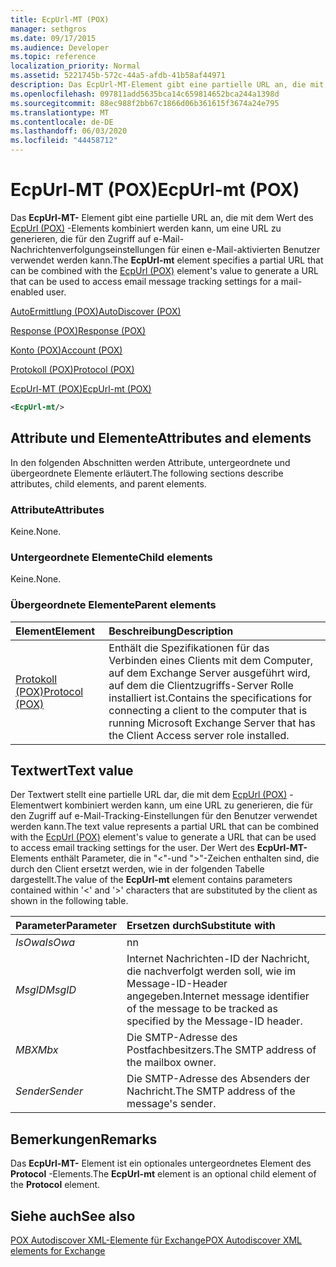 ```yaml
---
title: EcpUrl-MT (POX)
manager: sethgros
ms.date: 09/17/2015
ms.audience: Developer
ms.topic: reference
localization_priority: Normal
ms.assetid: 5221745b-572c-44a5-afdb-41b58af44971
description: Das EcpUrl-MT-Element gibt eine partielle URL an, die mit dem Wert des EcpUrl (POX)-Elements kombiniert werden kann, um eine URL zu generieren, die für den Zugriff auf e-Mail-Nachrichtenverfolgungseinstellungen für einen e-Mail-aktivierten Benutzer verwendet werden kann.
ms.openlocfilehash: 097811add5635bca14c659814652bca244a1398d
ms.sourcegitcommit: 88ec988f2bb67c1866d06b361615f3674a24e795
ms.translationtype: MT
ms.contentlocale: de-DE
ms.lasthandoff: 06/03/2020
ms.locfileid: "44458712"
---
```

# <a name="ecpurl-mt-pox"></a><span data-ttu-id="2b05d-103">EcpUrl-MT (POX)</span><span class="sxs-lookup"><span data-stu-id="2b05d-103">EcpUrl-mt (POX)</span></span>

<span data-ttu-id="2b05d-104">Das **EcpUrl-MT-** Element gibt eine partielle URL an, die mit dem Wert des [EcpUrl (POX)](ecpurl-pox.md) -Elements kombiniert werden kann, um eine URL zu generieren, die für den Zugriff auf e-Mail-Nachrichtenverfolgungseinstellungen für einen e-Mail-aktivierten Benutzer verwendet werden kann.</span><span class="sxs-lookup"><span data-stu-id="2b05d-104">The **EcpUrl-mt** element specifies a partial URL that can be combined with the [EcpUrl (POX)](ecpurl-pox.md) element's value to generate a URL that can be used to access email message tracking settings for a mail-enabled user.</span></span> 
  
[<span data-ttu-id="2b05d-105">AutoErmittlung (POX)</span><span class="sxs-lookup"><span data-stu-id="2b05d-105">AutoDiscover (POX)</span></span>](autodiscover-pox.md)
  
[<span data-ttu-id="2b05d-106">Response (POX)</span><span class="sxs-lookup"><span data-stu-id="2b05d-106">Response (POX)</span></span>](response-pox.md)
  
[<span data-ttu-id="2b05d-107">Konto (POX)</span><span class="sxs-lookup"><span data-stu-id="2b05d-107">Account (POX)</span></span>](account-pox.md)
  
[<span data-ttu-id="2b05d-108">Protokoll (POX)</span><span class="sxs-lookup"><span data-stu-id="2b05d-108">Protocol (POX)</span></span>](protocol-pox.md)
  
[<span data-ttu-id="2b05d-109">EcpUrl-MT (POX)</span><span class="sxs-lookup"><span data-stu-id="2b05d-109">EcpUrl-mt (POX)</span></span>](ecpurl-mt-pox.md)
  
```XML
<EcpUrl-mt/>
```

## <a name="attributes-and-elements"></a><span data-ttu-id="2b05d-110">Attribute und Elemente</span><span class="sxs-lookup"><span data-stu-id="2b05d-110">Attributes and elements</span></span>

<span data-ttu-id="2b05d-111">In den folgenden Abschnitten werden Attribute, untergeordnete und übergeordnete Elemente erläutert.</span><span class="sxs-lookup"><span data-stu-id="2b05d-111">The following sections describe attributes, child elements, and parent elements.</span></span>
  
### <a name="attributes"></a><span data-ttu-id="2b05d-112">Attribute</span><span class="sxs-lookup"><span data-stu-id="2b05d-112">Attributes</span></span>

<span data-ttu-id="2b05d-113">Keine.</span><span class="sxs-lookup"><span data-stu-id="2b05d-113">None.</span></span>
  
### <a name="child-elements"></a><span data-ttu-id="2b05d-114">Untergeordnete Elemente</span><span class="sxs-lookup"><span data-stu-id="2b05d-114">Child elements</span></span>

<span data-ttu-id="2b05d-115">Keine.</span><span class="sxs-lookup"><span data-stu-id="2b05d-115">None.</span></span>
  
### <a name="parent-elements"></a><span data-ttu-id="2b05d-116">Übergeordnete Elemente</span><span class="sxs-lookup"><span data-stu-id="2b05d-116">Parent elements</span></span>

|<span data-ttu-id="2b05d-117">**Element**</span><span class="sxs-lookup"><span data-stu-id="2b05d-117">**Element**</span></span>|<span data-ttu-id="2b05d-118">**Beschreibung**</span><span class="sxs-lookup"><span data-stu-id="2b05d-118">**Description**</span></span>|
|:-----|:-----|
|[<span data-ttu-id="2b05d-119">Protokoll (POX)</span><span class="sxs-lookup"><span data-stu-id="2b05d-119">Protocol (POX)</span></span>](protocol-pox.md) <br/> |<span data-ttu-id="2b05d-120">Enthält die Spezifikationen für das Verbinden eines Clients mit dem Computer, auf dem Exchange Server ausgeführt wird, auf dem die Clientzugriffs-Server Rolle installiert ist.</span><span class="sxs-lookup"><span data-stu-id="2b05d-120">Contains the specifications for connecting a client to the computer that is running Microsoft Exchange Server that has the Client Access server role installed.</span></span>  <br/> |
   
## <a name="text-value"></a><span data-ttu-id="2b05d-121">Textwert</span><span class="sxs-lookup"><span data-stu-id="2b05d-121">Text value</span></span>

<span data-ttu-id="2b05d-122">Der Textwert stellt eine partielle URL dar, die mit dem [EcpUrl (POX)](ecpurl-pox.md) -Elementwert kombiniert werden kann, um eine URL zu generieren, die für den Zugriff auf e-Mail-Tracking-Einstellungen für den Benutzer verwendet werden kann.</span><span class="sxs-lookup"><span data-stu-id="2b05d-122">The text value represents a partial URL that can be combined with the [EcpUrl (POX)](ecpurl-pox.md) element's value to generate a URL that can be used to access email tracking settings for the user.</span></span> <span data-ttu-id="2b05d-123">Der Wert des **EcpUrl-MT-** Elements enthält Parameter, die in "<"-und ">"-Zeichen enthalten sind, die durch den Client ersetzt werden, wie in der folgenden Tabelle dargestellt.</span><span class="sxs-lookup"><span data-stu-id="2b05d-123">The value of the **EcpUrl-mt** element contains parameters contained within '<' and '>' characters that are substituted by the client as shown in the following table.</span></span> 
  
|<span data-ttu-id="2b05d-124">**Parameter**</span><span class="sxs-lookup"><span data-stu-id="2b05d-124">**Parameter**</span></span>|<span data-ttu-id="2b05d-125">**Ersetzen durch**</span><span class="sxs-lookup"><span data-stu-id="2b05d-125">**Substitute with**</span></span>|
|:-----|:-----|
| <span data-ttu-id="2b05d-126">_IsOwa_</span><span class="sxs-lookup"><span data-stu-id="2b05d-126">_IsOwa_</span></span> <br/> |<span data-ttu-id="2b05d-127">n</span><span class="sxs-lookup"><span data-stu-id="2b05d-127">n</span></span>  <br/> |
| <span data-ttu-id="2b05d-128">_MsgID_</span><span class="sxs-lookup"><span data-stu-id="2b05d-128">_MsgID_</span></span> <br/> |<span data-ttu-id="2b05d-129">Internet Nachrichten-ID der Nachricht, die nachverfolgt werden soll, wie im Message-ID-Header angegeben.</span><span class="sxs-lookup"><span data-stu-id="2b05d-129">Internet message identifier of the message to be tracked as specified by the Message-ID header.</span></span>  <br/> |
| <span data-ttu-id="2b05d-130">_MBX_</span><span class="sxs-lookup"><span data-stu-id="2b05d-130">_Mbx_</span></span> <br/> |<span data-ttu-id="2b05d-131">Die SMTP-Adresse des Postfachbesitzers.</span><span class="sxs-lookup"><span data-stu-id="2b05d-131">The SMTP address of the mailbox owner.</span></span>  <br/> |
| <span data-ttu-id="2b05d-132">_Sender_</span><span class="sxs-lookup"><span data-stu-id="2b05d-132">_Sender_</span></span> <br/> |<span data-ttu-id="2b05d-133">Die SMTP-Adresse des Absenders der Nachricht.</span><span class="sxs-lookup"><span data-stu-id="2b05d-133">The SMTP address of the message's sender.</span></span>  <br/> |
   
## <a name="remarks"></a><span data-ttu-id="2b05d-134">Bemerkungen</span><span class="sxs-lookup"><span data-stu-id="2b05d-134">Remarks</span></span>

<span data-ttu-id="2b05d-135">Das **EcpUrl-MT-** Element ist ein optionales untergeordnetes Element des **Protocol** -Elements.</span><span class="sxs-lookup"><span data-stu-id="2b05d-135">The **EcpUrl-mt** element is an optional child element of the **Protocol** element.</span></span> 
  
## <a name="see-also"></a><span data-ttu-id="2b05d-136">Siehe auch</span><span class="sxs-lookup"><span data-stu-id="2b05d-136">See also</span></span>



[<span data-ttu-id="2b05d-137">POX Autodiscover XML-Elemente für Exchange</span><span class="sxs-lookup"><span data-stu-id="2b05d-137">POX Autodiscover XML elements for Exchange</span></span>](pox-autodiscover-xml-elements-for-exchange.md)

